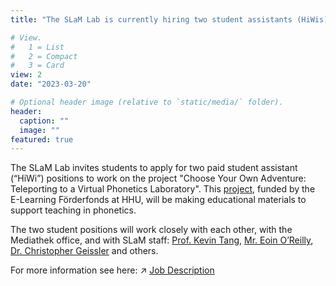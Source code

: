 ```yaml
---
title: "The SLaM Lab is currently hiring two student assistants (HiWis) to help with content development and making videos for an e-learning project. Click here for more information"

# View.
#   1 = List
#   2 = Compact
#   3 = Card
view: 2
date: "2023-03-20"

# Optional header image (relative to `static/media/` folder).
header:
  caption: ""
  image: ""
featured: true
---
```


The SLaM Lab invites students to apply for two paid student assistant (“HiWi”) positions to work on the project "Choose Your Own Adventure: Teleporting to a Virtual Phonetics Laboratory". This [project](https://slam.phil.hhu.de/news/12_kevin_chris_eoin_e-learning/), funded by the E-Learning Förderfonds at HHU, will be making educational materials to support teaching in phonetics.

The two student positions will work closely with each other, with the Mediathek office, and with
SLaM staff: [Prof. Kevin Tang](https://slam.phil.hhu.de/authors/kevin/), [Mr. Eoin O’Reilly](https://slam.phil.hhu.de/authors/eoin/), [Dr. Christopher Geissler](https://slam.phil.hhu.de/authors/chris/) and others.

For more information see here: :arrow_upper_right: [Job Description](job_ad_ELFF_2positions.pdf)